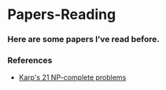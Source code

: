 # Papers-Reading
### Here are some papers I’ve read before.

### References
- [Karp's 21 NP-complete problems](https://en.wikipedia.org/wiki/Karp%27s_21_NP-complete_problems)
